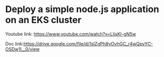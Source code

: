 # Deploy a simple node.js application on an EKS cluster

Youtube link: https://www.youtube.com/watch?v=LlisKI-gN5w

Doc link:https://drive.google.com/file/d/1slZgPh8yOvhGC_r4wQpvYC-OSDw1I__0/view
